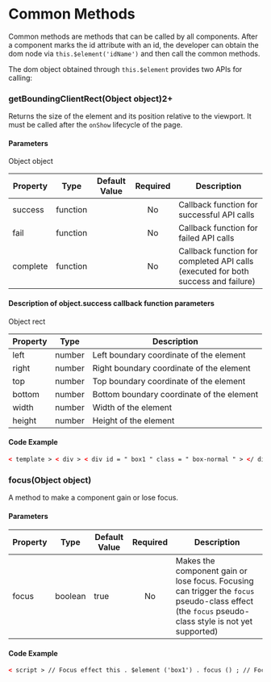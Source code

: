 <!-- 源地址: https://iot.mi.com/vela/quickapp/en/components/general/methods.html -->

# Common Methods

Common methods are methods that can be called by all components. After a component marks the id attribute with an id, the developer can obtain the dom node via `this.$element('idName')` and then call the common methods.

The dom object obtained through `this.$element` provides two APIs for calling:

### getBoundingClientRect(Object object)2+

Returns the size of the element and its position relative to the viewport. It must be called after the `onShow` lifecycle of the page.

#### Parameters

Object object

Property | Type | Default Value | Required | Description  
---|:---:|---|:---:|---  
success | function |  | No | Callback function for successful API calls  
fail | function |  | No | Callback function for failed API calls  
complete | function |  | No | Callback function for completed API calls (executed for both success and failure)  
  
#### Description of object.success callback function parameters

Object rect

Property | Type | Description  
---|:---:|---  
left | number | Left boundary coordinate of the element  
right | number | Right boundary coordinate of the element  
top | number | Top boundary coordinate of the element  
bottom | number | Bottom boundary coordinate of the element  
width | number | Width of the element  
height | number | Height of the element  
  
#### Code Example
```html
< template > < div > < div id = " box1 " class = " box-normal " > </ div > < div id = " box2 " class = " box-normal " > </ div > </ div > </ template > < script > export default { onShow () { this . $element ('box1') . getBoundingClientRect ({ success : function (data) { const { top , bottom , left , right , width , height } = data ; console.log (data) ; } , fail : (errorData , errorCode) => { console.log (` Error reason: ${ JSON.stringify (errorData) } , Error code: ${ errorCode } `) } , complete : function () { console.info ('complete') } }) } } </ script >
```

### focus(Object object)

A method to make a component gain or lose focus.

#### Parameters

Property | Type | Default Value | Required | Description  
---|:---:|---|:---:|---  
focus | boolean | true | No | Makes the component gain or lose focus. Focusing can trigger the `focus` pseudo-class effect (the `focus` pseudo-class style is not yet supported)  
  
#### Code Example
```html
< script > // Focus effect this . $element ('box1') . focus () ; // Focus effect this . $element ('box2') . focus ({ focus : true }) ; // Blur effect this . $element ('box3') . focus ({ focus : false }) ; </ script >
```
